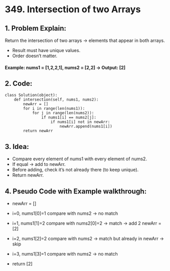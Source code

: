 # 349. Intersection of two Arrays 
## 1. Problem Explain:
Return the intersection of two arrays → elements that appear in both arrays.

- Result must have unique values.
- Order doesn’t matter.
#### Example: nums1 = [1,2,2,1], nums2 = [2,2] -> Output: [2]

## 2. Code:
```
class Solution(object):
    def intersection(self, nums1, nums2):
        newArr = []
        for i in range(len(nums1)):
            for j in range(len(nums2)):
                if nums1[i] == nums2[j]:
                    if nums1[i] not in newArr:
                        newArr.append(nums1[i])
        return newArr

```

## 3. Idea:
- Compare every element of nums1 with every element of nums2.
- If equal → add to newArr.
- Before adding, check it’s not already there (to keep unique).
- Return newArr.

## 4. Pseudo Code with Example walkthrough:
- newArr = []

- i=0, nums1[0]=1
   compare with nums2 → no match

- i=1, nums1[1]=2
   compare with nums2[0]=2 → match → add 2
   newArr = [2]

- i=2, nums1[2]=2
   compare with nums2 → match but already in newArr → skip

- i=3, nums1[3]=1
   compare with nums2 → no match

- return [2]
